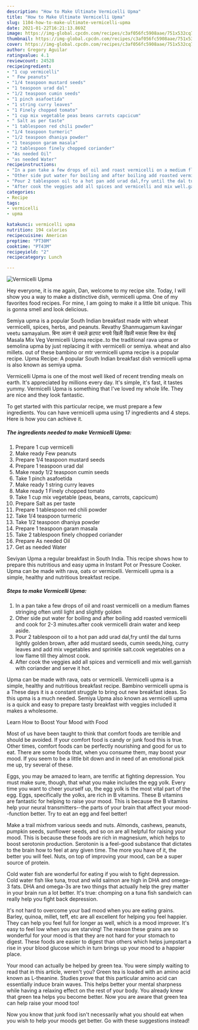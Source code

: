```yaml
---
description: "How to Make Ultimate Vermicelli Upma"
title: "How to Make Ultimate Vermicelli Upma"
slug: 1104-how-to-make-ultimate-vermicelli-upma
date: 2021-01-22T16:21:13.869Z
image: https://img-global.cpcdn.com/recipes/c3af056fc5908aae/751x532cq70/vermicelli-upma-recipe-main-photo.jpg
thumbnail: https://img-global.cpcdn.com/recipes/c3af056fc5908aae/751x532cq70/vermicelli-upma-recipe-main-photo.jpg
cover: https://img-global.cpcdn.com/recipes/c3af056fc5908aae/751x532cq70/vermicelli-upma-recipe-main-photo.jpg
author: Gregory Aguilar
ratingvalue: 4.1
reviewcount: 24528
recipeingredient:
- "1 cup vermicelli"
- " Few peanuts"
- "1/4 teaspoon mustard seeds"
- "1 teaspoon urad dal"
- "1/2 teaspoon cumin seeds"
- "1 pinch asafoetida"
- "1 string curry leaves"
- "1 Finely chopped tomato"
- "1 cup mix vegetable peas beans carrots capcicum"
- " Salt as per taste"
- "1 tablespoon red chili powder"
- "1/4 teaspoon turmeric"
- "1/2 teaspoon dhaniya powder"
- "1 teaspoon garam masala"
- "2 tablespoon finely chopped coriander"
- "As needed Oil"
- "as needed Water"
recipeinstructions:
- "In a pan take a few drops of oil and roast vermicelli on a medium flames stringing often until light and slightly golden"
- "Other side put water for boiling and after boiling add roasted vermicelli and cook for 2-3 minutes.after cook vermicelli drain water and keep aside."
- "Pour 2 tablespoon oil to a hot pan add urad dal,fry until the dal turns lightly golden brown, after add mustard seeds, cumin seeds,hing, curry leaves and add mix vegetables and sprinkle salt.cook vegetables on a low flame till they almost cook."
- "After cook the veggies add all spices and vermicelli and mix well.garnish with coriander and serve it hot."
categories:
- Recipe
tags:
- vermicelli
- upma

katakunci: vermicelli upma 
nutrition: 194 calories
recipecuisine: American
preptime: "PT30M"
cooktime: "PT43M"
recipeyield: "2"
recipecategory: Lunch

---
```



![Vermicelli Upma](https://img-global.cpcdn.com/recipes/c3af056fc5908aae/751x532cq70/vermicelli-upma-recipe-main-photo.jpg)

Hey everyone, it is me again, Dan, welcome to my recipe site. Today, I will show you a way to make a distinctive dish, vermicelli upma. One of my favorites food recipes. For mine, I am going to make it a little bit unique. This is gonna smell and look delicious.

Semiya upma is a popular South Indian breakfast made with wheat vermicelli, spices, herbs, and peanuts. Revathy Shanmugamum kavingar veetu samayalum. बिना अलग से उबाले झटपट बनाये खिली खिली मसाला मिक्स वेज सेवई Masala Mix Veg Vermicelli Upma recipe..to the traditional rava upma or semolina upma by just replacing it with vermicelli or semiya. wheat and also millets. out of these bambino or mtr vermicelli upma recipe is a popular recipe. Upma Recipe: A popular South Indian breakfast dish vermicelli upma is also known as semiya upma.

Vermicelli Upma is one of the most well liked of recent trending meals on earth. It's appreciated by millions every day. It's simple, it's fast, it tastes yummy. Vermicelli Upma is something that I've loved my whole life. They are nice and they look fantastic.


To get started with this particular recipe, we must prepare a few ingredients. You can have vermicelli upma using 17 ingredients and 4 steps. Here is how you can achieve it.

<!--inarticleads1-->

##### The ingredients needed to make Vermicelli Upma:

1. Prepare 1 cup vermicelli
1. Make ready  Few peanuts
1. Prepare 1/4 teaspoon mustard seeds
1. Prepare 1 teaspoon urad dal
1. Make ready 1/2 teaspoon cumin seeds
1. Take 1 pinch asafoetida
1. Make ready 1 string curry leaves
1. Make ready 1 Finely chopped tomato
1. Take 1 cup mix vegetable (peas, beans, carrots, capcicum)
1. Prepare  Salt as per taste
1. Prepare 1 tablespoon red chili powder
1. Take 1/4 teaspoon turmeric
1. Take 1/2 teaspoon dhaniya powder
1. Prepare 1 teaspoon garam masala
1. Take 2 tablespoon finely chopped coriander
1. Prepare As needed Oil
1. Get as needed Water


Seviyan Upma a regular breakfast in South India. This recipe shows how to prepare this nutritious and easy upma in Instant Pot or Pressure Cooker. Upma can be made with rava, oats or vermicelli. Vermicelli upma is a simple, healthy and nutritious breakfast recipe. 

<!--inarticleads2-->

##### Steps to make Vermicelli Upma:

1. In a pan take a few drops of oil and roast vermicelli on a medium flames stringing often until light and slightly golden
1. Other side put water for boiling and after boiling add roasted vermicelli and cook for 2-3 minutes.after cook vermicelli drain water and keep aside.
1. Pour 2 tablespoon oil to a hot pan add urad dal,fry until the dal turns lightly golden brown, after add mustard seeds, cumin seeds,hing, curry leaves and add mix vegetables and sprinkle salt.cook vegetables on a low flame till they almost cook.
1. After cook the veggies add all spices and vermicelli and mix well.garnish with coriander and serve it hot.


Upma can be made with rava, oats or vermicelli. Vermicelli upma is a simple, healthy and nutritious breakfast recipe. Bambino vermicelli upma is a These days it is a constant struggle to bring out new breakfast ideas. So this upma is a much needed. Semiya Upma also known as vermicelli upma is a quick and easy to prepare tasty breakfast with veggies included it makes a wholesome. 

Learn How to Boost Your Mood with Food


Most of us have been taught to think that comfort foods are terrible and should be avoided. If your comfort food is candy or junk food this is true. Other times, comfort foods can be perfectly nourishing and good for us to eat. There are some foods that, when you consume them, may boost your mood. If you seem to be a little bit down and in need of an emotional pick me up, try several of these.

Eggs, you may be amazed to learn, are terrific at fighting depression. You must make sure, though, that what you make includes the egg yolk. Every time you want to cheer yourself up, the egg yolk is the most vital part of the egg. Eggs, specifically the yolks, are rich in B vitamins. These B vitamins are fantastic for helping to raise your mood. This is because the B vitamins help your neural transmitters--the parts of your brain that affect your mood--function better. Try to eat an egg and feel better!

Make a trail mixfrom various seeds and nuts. Almonds, cashews, peanuts, pumpkin seeds, sunflower seeds, and so on are all helpful for raising your mood. This is because these foods are rich in magnesium, which helps to boost serotonin production. Serotonin is a feel-good substance that dictates to the brain how to feel at any given time. The more you have of it, the better you will feel. Nuts, on top of improving your mood, can be a super source of protein.

Cold water fish are wonderful for eating if you wish to fight depression. Cold water fish like tuna, trout and wild salmon are high in DHA and omega-3 fats. DHA and omega-3s are two things that actually help the grey matter in your brain run a lot better. It's true: chomping on a tuna fish sandwich can really help you fight back depression. 

It's not hard to overcome your bad mood when you are eating grains. Barley, quinoa, millet, teff, etc are all excellent for helping you feel happier. They can help you feel full for longer as well, which is a mood improver. It's easy to feel low when you are starving! The reason these grains are so wonderful for your mood is that they are not hard for your stomach to digest. These foods are easier to digest than others which helps jumpstart a rise in your blood glucose which in turn brings up your mood to a happier place.

Your mood can actually be helped by green tea. You were simply waiting to read that in this article, weren't you? Green tea is loaded with an amino acid known as L-theanine. Studies prove that this particular amino acid can essentially induce brain waves. This helps better your mental sharpness while having a relaxing effect on the rest of your body. You already knew that green tea helps you become better. Now you are aware that green tea can help raise your mood too!

Now you know that junk food isn't necessarily what you should eat when you wish to help your moods get better. Go  with  these suggestions  instead!

